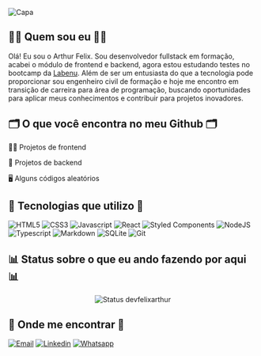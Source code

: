 ![Capa](./img/capa.gif.gif)

## 👩‍💻 Quem sou eu 👩‍💻
Olá! Eu sou o Arthur Felix. Sou desenvolvedor fullstack em formação, acabei o módulo de frontend e backend, agora estou estudando testes no bootcamp da [Labenu](https://portal.ufpel.edu.br/). Além de ser um entusiasta do que a tecnologia pode proporcionar sou engenheiro civil de formação e hoje me encontro em transição de carreira para área de programação, buscando oportunidades para aplicar meus conhecimentos e contribuir para projetos inovadores.

## 🗂️ O que você encontra no meu Github 🗂️

👩‍💻 Projetos de frontend

🤖 Projetos de backend

🖥️ Alguns códigos aleatórios

## 🌟 Tecnologias que utilizo 🌟

![HTML5](https://img.shields.io/badge/HTML5-E34F26?style=for-the-badge&logo=html5&logoColor=white)
![CSS3](https://img.shields.io/badge/CSS3-1572B6?style=for-the-badge&logo=css3&logoColor=white)
![Javascript](https://img.shields.io/badge/JavaScript-323330?style=for-the-badge&logo=javascript&logoColor=F7DF1E)
![React](https://img.shields.io/badge/React-20232A?style=for-the-badge&logo=react&logoColor=61DAFB)
![Styled Components](https://img.shields.io/badge/styled--components-DB7093?style=for-the-badge&logo=styled-components&logoColor=white)
![NodeJS](https://img.shields.io/badge/Node.js-43853D?style=for-the-badge&logo=node.js&logoColor=white)
![Typescript](https://img.shields.io/badge/TypeScript-007ACC?style=for-the-badge&logo=typescript&logoColor=white)
![Markdown](https://img.shields.io/badge/Markdown-000000?style=for-the-badge&logo=markdown&logoColor=white)
![SQLite](https://img.shields.io/badge/SQLite-07405E?style=for-the-badge&logo=sqlite&logoColor=white)
![Git](https://img.shields.io/badge/GIT-E44C30?style=for-the-badge&logo=git&logoColor=white)


## 📊 Status sobre o que eu ando fazendo por aqui 📊
<div align = "center">
 
![Status devfelixarthur](http://github-profile-summary-cards.vercel.app/api/cards/stats?username=devfelixarthur&theme=nord_dark) 

</div>

## 💎 Onde me encontrar 💎

[![Email](https://img.shields.io/badge/Gmail-D14836?style=for-the-badge&logo=gmail&logoColor=white)](dev.felixarthur@gmail.com)
[![Linkedin](https://img.shields.io/badge/LinkedIn-0077B5?style=for-the-badge&logo=linkedin&logoColor=white)](https://www.linkedin.com/in/arthurflandrade/)
[![Whatsapp](https://img.shields.io/badge/WhatsApp-25D366?style=for-the-badge&logo=whatsapp&logoColor=white)]((https://wa.me//5521973063532?text=Olá%20tudo%20bem?%20Estava%20vendo%20o%20seu%20*github*,%20gostaria%20de%20conversar%20mais!)https://wa.me//5521973063532?text=Olá%20tudo%20bem?%20Estava%20vendo%20o%20seu%20*github*,%20gostaria%20de%20conversar%20mais!)

